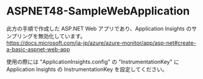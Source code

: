 # ASPNET48-SampleWebApplication

此方の手順で作成した ASP.NET Web アプリであり、Application Insights のサンプリングを無効化しています。<br>
https://docs.microsoft.com/ja-jp/azure/azure-monitor/app/asp-net#create-a-basic-aspnet-web-app 

使用の際には "ApplicationInsights.config" の "InstrumentationKey" に Application Insights の InstrumentationKey を設定してください。

